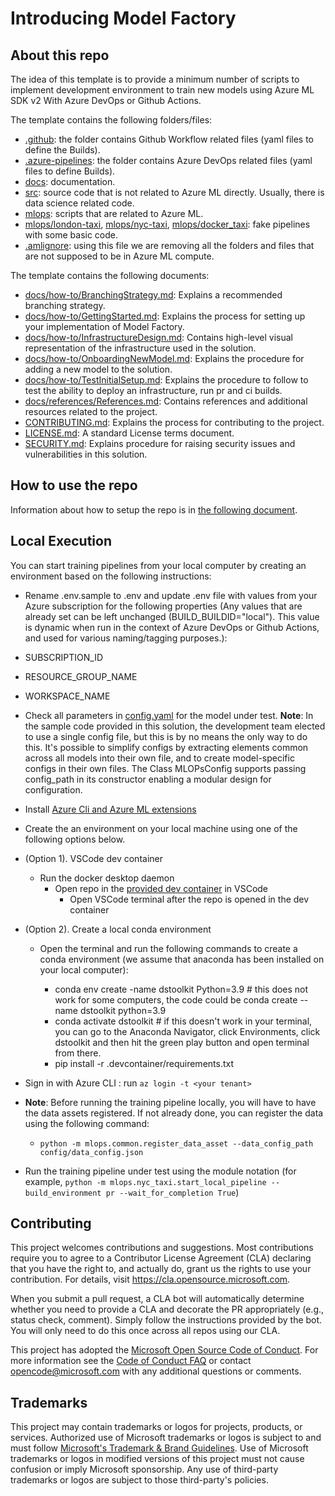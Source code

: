 # Introducing Model Factory

## About this repo

The idea of this template is to provide a minimum number of scripts to implement development environment to train new models using Azure ML SDK v2 With Azure DevOps or Github Actions.

The template contains the following folders/files:

- [.github](.github): the folder contains Github Workflow related files (yaml files to define the Builds).
- [.azure-pipelines](.azure-pipelines): the folder contains Azure DevOps related files (yaml files to define Builds).
- [docs](docs): documentation.
- [src](src): source code that is not related to Azure ML directly. Usually, there is data science related code.
- [mlops](mlops): scripts that are related to Azure ML.
- [mlops/london-taxi](mlops/london-taxi), [mlops/nyc-taxi](mlops/nyc-taxi), [mlops/docker_taxi](mlops/docker_taxi): fake pipelines with some basic code.
- [.amlignore](.amlignore): using this file we are removing all the folders and files that are not supposed to be in Azure ML compute.

The template contains the following documents:

- [docs/how-to/BranchingStrategy.md](docs/how-to/BranchingStrategy.md): Explains a recommended branching strategy.
- [docs/how-to/GettingStarted.md](docs/how-to/GettingStarted.md): Explains the process for setting up your implementation of Model Factory.
- [docs/how-to/InfrastructureDesign.md](docs/how-to/InfrastructureDesign.md): Contains high-level visual representation of the infrastructure used in the solution.
- [docs/how-to/OnboardingNewModel.md](docs/how-to/OnboardingNewModel.md): Explains the procedure for adding a new model to the solution.
- [docs/how-to/TestInitialSetup.md](docs/how-to/TestInitialSetup.md): Explains the procedure to follow to test the ability to deploy an infrastructure, run pr and ci builds.
- [docs/references/References.md](docs/references/References.md): Contains references and additional resources related to the project.
- [CONTRIBUTING.md](CONTRIBUTING.md): Explains the process for contributing to the project.
- [LICENSE.md](LICENSE.md): A standard License terms document.
- [SECURITY.md](SECURITY.md): Explains procedure for raising security issues and vulnerabilities in this solution.

## How to use the repo

Information about how to setup the repo is in [the following document](./docs/how-to/GettingStarted.md).

## Local Execution

You can start training pipelines from your local computer by creating an environment based on the following instructions:

- Rename .env.sample to .env and update .env file with values from your Azure subscription for the following properties (Any values that are already set can be left unchanged (BUILD_BUILDID="local"). This value is dynamic when run in the context of Azure DevOps or Github Actions, and used for various naming/tagging purposes.):
- SUBSCRIPTION_ID
- RESOURCE_GROUP_NAME
- WORKSPACE_NAME
- Check all parameters in [config.yaml](config/config.yaml) for the model under test.  **Note**: In the sample code provided in this solution, the development team elected to use a single config file, but this is by no means the only way to do this. It's possible to simplify configs by extracting elements common across all models into their own file, and to create model-specific configs in their own files.  The Class MLOPsConfig supports passing config_path in its constructor enabling a modular design for configuration. 
- Install [Azure Cli and Azure ML extensions](https://learn.microsoft.com/en-us/azure/machine-learning/how-to-configure-cli?view=azureml-api-2&tabs=public#installation)
- Create the an environment on your local machine using one of the following options below.

- (Option 1). VSCode dev container
  - Run the docker desktop daemon
    - Open repo in the [provided dev container](.devcontainer/devcontainer.json) in VSCode
      - Open VSCode terminal after the repo is opened in the dev container

- (Option 2). Create a local conda environment

  - Open the terminal and run the following commands to create a conda environment (we assume that anaconda has been installed on your local computer):

    - conda env create -name dstoolkit Python=3.9 # this does not work for some computers, the code could be conda create --name dstoolkit python=3.9
    - conda activate dstoolkit # if this doesn't work in your terminal, you can go to the Anaconda Navigator, click Environments, click dstoolkit and then hit the green play button and open terminal from there. 
    - pip install -r .devcontainer/requirements.txt

- Sign in with Azure CLI : run `az login -t <your tenant>`

- **Note**: Before running the training pipeline locally, you will have to have the data assets registered. If not already done, you can register the data using the following command:
  - `python -m mlops.common.register_data_asset --data_config_path config/data_config.json`
- Run the training pipeline under test using the module notation (for example, `python -m mlops.nyc_taxi.start_local_pipeline --build_environment pr --wait_for_completion True`)

## Contributing

This project welcomes contributions and suggestions.  Most contributions require you to agree to a
Contributor License Agreement (CLA) declaring that you have the right to, and actually do, grant us
the rights to use your contribution. For details, visit https://cla.opensource.microsoft.com.

When you submit a pull request, a CLA bot will automatically determine whether you need to provide
a CLA and decorate the PR appropriately (e.g., status check, comment). Simply follow the instructions
provided by the bot. You will only need to do this once across all repos using our CLA.

This project has adopted the [Microsoft Open Source Code of Conduct](https://opensource.microsoft.com/codeofconduct/).
For more information see the [Code of Conduct FAQ](https://opensource.microsoft.com/codeofconduct/faq/) or
contact [opencode@microsoft.com](mailto:opencode@microsoft.com) with any additional questions or comments.

## Trademarks

This project may contain trademarks or logos for projects, products, or services. Authorized use of Microsoft 
trademarks or logos is subject to and must follow 
[Microsoft's Trademark & Brand Guidelines](https://www.microsoft.com/en-us/legal/intellectualproperty/trademarks/usage/general).
Use of Microsoft trademarks or logos in modified versions of this project must not cause confusion or imply Microsoft sponsorship.
Any use of third-party trademarks or logos are subject to those third-party's policies.
